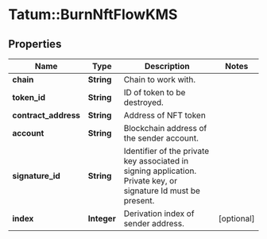 # Tatum::BurnNftFlowKMS

## Properties
Name | Type | Description | Notes
------------ | ------------- | ------------- | -------------
**chain** | **String** | Chain to work with. | 
**token_id** | **String** | ID of token to be destroyed. | 
**contract_address** | **String** | Address of NFT token | 
**account** | **String** | Blockchain address of the sender account. | 
**signature_id** | **String** | Identifier of the private key associated in signing application. Private key, or signature Id must be present. | 
**index** | **Integer** | Derivation index of sender address. | [optional] 

